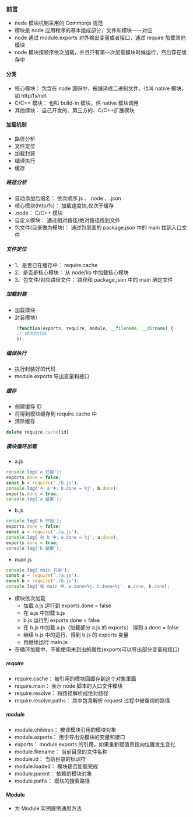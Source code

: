 ### 前言
+ node 模块机制采用的 Commonjs 规范
+ 模块是 node 应用程序的基本组成部分，文件和模块一一对应
+ node 通过 module.exports 对外输出变量或者接口，通过 require 加载其他模块
+ node 模块按顺序依次加载，并且只有第一次加载模块时候运行，然后存在缓存中

#### 分类
+ 核心模块： 包含在 node 源码中，被编译成二进制文件，也叫 native 模块，如 http/fs/net
+ C/C++ 模块： 也叫 build-in 模块，供 native 模块调用
+ 其他模块： 自己开发的、第三方的、C/C++扩展模块

#### 加载机制
+ 路径分析
+ 文件定位
+ 加载封装
+ 编译执行
+ 缓存

##### 路径分析
+ 自动添加后缀名： 依次顺序.js 、.node 、.json
+ 核心模块(http/fs)： 加载速度快,仅次于缓存
+ .node： C/C++ 模块
+ 自定义模块： 通过相对路径/绝对路径找到文件
+ 包文件(目录做为模块)： 通过包里面的 package.json 中的 main 找到入口文件


##### 文件定位
+ 1、是否已在缓存中： require.cache 
+ 2、是否是核心模块： 从 node/lib 中加载核心模块
+ 3、包文件/对应路径文件： 路径和 package.json 中的 main 确定文件

##### 加载封装
+ 加载模块
+ 封装模块）
```js
    (function(exports, require, module, __filename, __dirname) {
    // 模块的代码
    });
```

##### 编译执行
+ 执行封装好的代码
+ module.exports 导出变量和接口

##### 缓存
+ 创建缓存 ID
+ 将得到模块缓存到 require.cache 中
+ 清除缓存
```js
delete require.cache[id]
```

##### 模块循环加载
+ a.js
```js
console.log('a 开始');
exports.done = false;
const b = require('./b.js');
console.log('在 a 中，b.done = %j', b.done);
exports.done = true;
console.log('a 结束');
```
+ b.js
```js
console.log('b 开始');
exports.done = false;
const a = require('./a.js');
console.log('在 b 中，a.done = %j', a.done);
exports.done = true;
console.log('b 结束');
```
+ main.js
```js
console.log('main 开始');
const a = require('./a.js');
const b = require('./b.js');
console.log('在 main 中，a.done=%j，b.done=%j', a.done, b.done);
```
+ 模块依次加载
    + 加载 a.js 运行到 exports.done = false
    + 在 a.js 中加载 b.js 
    + b.js 运行到 exports.done = false
    + 在 b.js 中加载 a.js（加载部分 a.js 的 exports） 得到 a.done = false
    + 继续 b.js 中的运行，得到 b.js 的 exports 变量
    + 再继续运行 main.js
+ 在循环加载中，不能使用未到出的属性(exports可以导出部分变量和接口)


##### require
+ require.cache： 被引用的模块回缓存到这个对象里面
+ require.main： 表示 node 脚本的入口文件模块
+ require.resolve： 将路径解析成绝对路径
+ require.resolve.paths： 其中包含解析 request 过程中被查询的路径


##### module
+ module.children： 被该模块引用的模块对象
+ module.exports： 用于导出没模块的变量和接口
+ exports： module.exports 的引用，如果重新赋值责指向位置发生变化
+ module.filename： 当前目录的文件名称
+ module.id： 当前目录的标识符
+ module.loaded： 模块是否加载完成
+ module.parent： 依赖的模块对象
+ module.paths： 模块的搜索路径

#### Module
+ 为 Module 实例提供通用方法





